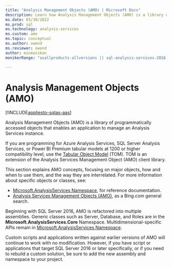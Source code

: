 ```yaml
---
title: "Analysis Management Objects (AMO) | Microsoft Docs"
description: Learn how Analysis Management Objects (AMO) is a library of programmatically accessed objects that enables an application to manage an Analysis Services instance.
ms.date: 03/30/2022
ms.prod: sql
ms.technology: analysis-services
ms.custom: amo
ms.topic: conceptual
ms.author: owend
ms.reviewer: owend
author: minewiskan
monikerRange: "asallproducts-allversions || sql-analysis-services-2016 || sql-analysis-services-2017 || sql-analysis-services-2019 || sql-analysis-services-2022"

---
```

# Analysis Management Objects (AMO)

[!INCLUDE[appliesto-sqlas-aas](../includes/appliesto-sqlas-aas.md)]

Analysis Management Objects (AMO) is a library of programmatically accessed objects that enables an application to manage an Analysis Services instance.

If you are programming for Azure Analysis Services, SQL Server Analysis Services, or Power BI Premium tabular models at 1200 or higher compatibility level, use the [Tabular Object Model](../tom/introduction-to-the-tabular-object-model-tom-in-analysis-services-amo.md) (TOM). TOM is an extension of the Analysis Services Management Object (AMO) client library.

This section explains AMO concepts, focusing on major objects, how and when to use them, and the way they are interrelated. For more information about specific objects or classes, see:

- [Microsoft.AnalysisServices Namespace](/dotnet/api/microsoft.analysisservices), for reference documentation.
- [Analysis Services Management Objects (AMO)](https://www.bing.com/search?q=Analysis+Services+Management+Objects+%28AMO%29), as a Bing.com general search.

Beginning with SQL Server 2016, AMO is refactored into multiple assemblies. Generic classes such as Server, Database, and Roles are in the **Microsoft.AnalysisServices.Core** Namespace. Multidimensional-specific APIs remain in [Microsoft.AnalysisServices Namespace](/dotnet/api/microsoft.analysisservices).

Custom scripts and applications written against earlier versions of AMO will continue to work with no modification. However, if you have script or applications that target SQL Server 2016 or later specifically, or if you need to rebuild a custom solution, be sure to add the new assembly and namespace to your project.
